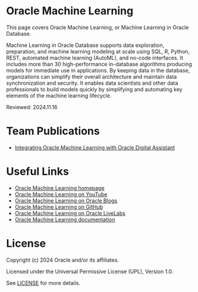 # Oracle Machine Learning

This page covers Oracle Machine Learning, or Machine Learning in Oracle Database.

Machine Learning in Oracle Database supports data exploration, preparation, and machine learning modeling at scale using SQL, R, Python, REST, automated machine learning (AutoML), and no-code interfaces. It includes more than 30 high-performance in-database algorithms producing models for immediate use in applications. By keeping data in the database, organizations can simplify their overall architecture and maintain data synchronization and security. It enables data scientists and other data professionals to build models quickly by simplifying and automating key elements of the machine learning lifecycle.

Reviewed: 2024.11.16

# Team Publications

- [Integrating Oracle Machine Learning with Oracle Digital Assistant](https://www.youtube.com/watch?v=gA-HfDYV7ao)


# Useful Links

- [Oracle Machine Learning homepage](https://www.oracle.com/artificial-intelligence/database-machine-learning/)
- [Oracle Machine Learning on YouTube](https://www.youtube.com/playlist?list=PLdtXkK5KBY57_y3Z0SW2cbCqGUPbfc94w)
- [Oracle Machine Learning on Oracle Blogs](https://blogs.oracle.com/machinelearning/)
- [Oracle Machine Learning on GitHub](https://github.com/oracle-samples/oracle-db-examples/tree/main/machine-learning)
- [Oracle Machine Learning on Oracle LiveLabs](https://apexapps.oracle.com/pls/apex/f?p=133:100:14606520475441::::SEARCH:oracle+machine+learning)
- [Oracle Machine Learning documentation](https://docs.oracle.com/en/database/oracle/machine-learning/)


# License

Copyright (c) 2024 Oracle and/or its affiliates.

Licensed under the Universal Permissive License (UPL), Version 1.0.

See [LICENSE](https://github.com/oracle-devrel/technology-engineering/blob/main/LICENSE) for more details.

